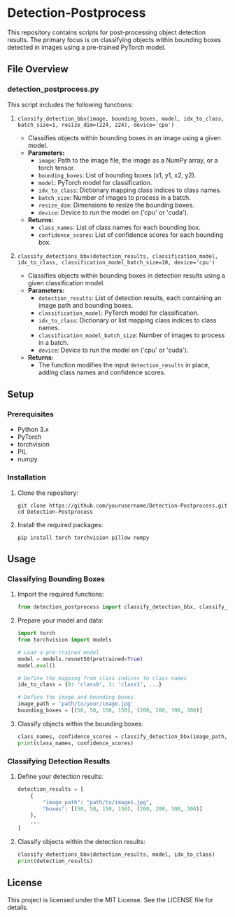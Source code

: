 
# Detection-Postprocess

This repository contains scripts for post-processing object detection results. The primary focus is on classifying objects within bounding boxes detected in images using a pre-trained PyTorch model.

## File Overview

### detection_postprocess.py

This script includes the following functions:

1. `classify_detection_bbx(image, bounding_boxes, model, idx_to_class, batch_size=1, resize_dim=(224, 224), device='cpu')`
    - Classifies objects within bounding boxes in an image using a given model.
    - **Parameters:**
      - `image`: Path to the image file, the image as a NumPy array, or a torch tensor.
      - `bounding_boxes`: List of bounding boxes (x1, y1, x2, y2).
      - `model`: PyTorch model for classification.
      - `idx_to_class`: Dictionary mapping class indices to class names.
      - `batch_size`: Number of images to process in a batch.
      - `resize_dim`: Dimensions to resize the bounding boxes.
      - `device`: Device to run the model on ('cpu' or 'cuda').
    - **Returns:**
      - `class_names`: List of class names for each bounding box.
      - `confidence_scores`: List of confidence scores for each bounding box.

2. `classify_detections_bbx(detection_results, classification_model, idx_to_class, classification_model_batch_size=10, device='cpu')`
    - Classifies objects within bounding boxes in detection results using a given classification model.
    - **Parameters:**
      - `detection_results`: List of detection results, each containing an image path and bounding boxes.
      - `classification_model`: PyTorch model for classification.
      - `idx_to_class`: Dictionary or list mapping class indices to class names.
      - `classification_model_batch_size`: Number of images to process in a batch.
      - `device`: Device to run the model on ('cpu' or 'cuda').
    - **Returns:**
      - The function modifies the input `detection_results` in place, adding class names and confidence scores.

## Setup

### Prerequisites

- Python 3.x
- PyTorch
- torchvision
- PIL
- numpy

### Installation

1. Clone the repository:
   ```
   git clone https://github.com/yourusername/Detection-Postprocess.git
   cd Detection-Postprocess
   ```

2. Install the required packages:
   ```
   pip install torch torchvision pillow numpy
   ```

## Usage

### Classifying Bounding Boxes

1. Import the required functions:
   ```python
   from detection_postprocess import classify_detection_bbx, classify_detections_bbx
   ```

2. Prepare your model and data:
   ```python
   import torch
   from torchvision import models

   # Load a pre-trained model
   model = models.resnet50(pretrained=True)
   model.eval()

   # Define the mapping from class indices to class names
   idx_to_class = {0: 'class0', 1: 'class1', ...}

   # Define the image and bounding boxes
   image_path = 'path/to/your/image.jpg'
   bounding_boxes = [(50, 50, 150, 150), (200, 200, 300, 300)]
   ```

3. Classify objects within the bounding boxes:
   ```python
   class_names, confidence_scores = classify_detection_bbx(image_path, bounding_boxes, model, idx_to_class)
   print(class_names, confidence_scores)
   ```

### Classifying Detection Results

1. Define your detection results:
   ```python
   detection_results = [
       {
           "image_path": "path/to/image1.jpg",
           "boxes": [(50, 50, 150, 150), (200, 200, 300, 300)]
       },
       ...
   ]
   ```

2. Classify objects within the detection results:
   ```python
   classify_detections_bbx(detection_results, model, idx_to_class)
   print(detection_results)
   ```

## License

This project is licensed under the MIT License. See the LICENSE file for details.
